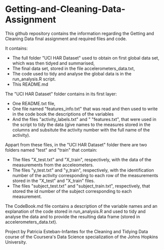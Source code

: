 # Getting-and-Cleaning-Data-Assignment
This github repository contains the information regarding the Getting and Cleaning Data final assignment and required files and code.

It contains:

* The full folder "UCI HAR Dataset" used to obtain on first global data set, which was then tidyed and summarised,
* The final data set, stored in the file accelerometers_data.txt,
* The code used to tidy and analyse the global data is in the run_analysis.R script.
* This README.md

The "UCI HAR Dataset" folder contains in its first layer:
* One README.txt file,
* One file named "features_info.txt" that was read and then used to write in the code book the descriptions of the variables
* And the files "activity_labels.txt" and " "features.txt", that were used in the script to tidy the data (give names to the  measures stored in the columns and subsitute the activity number with the full name of the activity). 

Appart from these files, in the "UCI HAR Dataset" folder there are two folders named "test" and "train" that contain:
* The files "X_test.txt" and "X_train", respectively, with the data of the measurements from the acceleometers.
* The files "y_test.txt" and "y_train", respectively, with the identification number of the activity corresponding to each row of the measurements stored in the "X_test" and "X_train" files.
* The files "subject_test.txt" and "subject_train.txt", respectively, that stored the id number of the subject corresponding to each measurement.

The CodeBook.md file contains a description of the variable names and an explanation of the code stored in run_analysis.R and used to tidy and 
analyse the data and to provide the resulting data frame (stored in accelerometers_data.txt).

Project by Patricia Esteban-Infantes for the Cleaning and Tidying Data course of the Coursera's Data Science specialization of the Johns Hopkins University.
